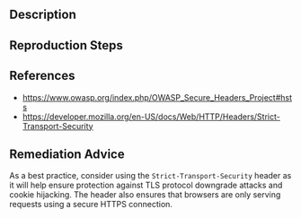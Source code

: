 ## Description


## Reproduction Steps


## References

- https://www.owasp.org/index.php/OWASP_Secure_Headers_Project#hsts
- https://developer.mozilla.org/en-US/docs/Web/HTTP/Headers/Strict-Transport-Security


## Remediation Advice

As a best practice, consider using the `Strict-Transport-Security` header as it will help ensure protection against TLS protocol downgrade attacks and cookie hijacking. The header also ensures that browsers are only serving requests using a secure HTTPS connection.
